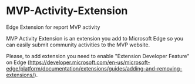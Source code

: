 # MVP-Activity-Extension
Edge Extension for report MVP activity

MVP Activity Extension is an extension you add to Microsoft Edge so you can easily submit community activities to the MVP website.

Please, to add extension you need to enable "Extension Developer Feature" on Edge (https://developer.microsoft.com/en-us/microsoft-edge/platform/documentation/extensions/guides/adding-and-removing-extensions/).
